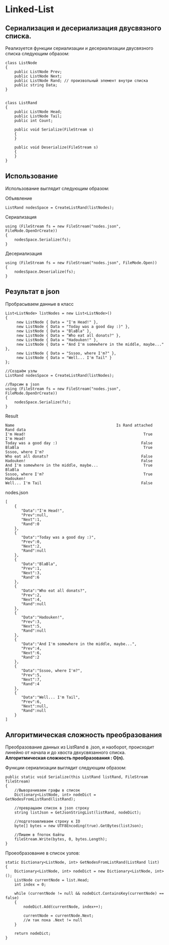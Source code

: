 # Linked-List


## Сериализация и десериализация двусвязного списка.

Реализуется функции сериализации и десериализации двусвязного списка следующим образом:

    class ListNode
    {
        public ListNode Prev;
        public ListNode Next;
        public ListNode Rand; // произвольный элемент внутри списка
        public string Data;
    }


    class ListRand
    {
        public ListNode Head;
        public ListNode Tail;
        public int Count;

        public void Serialize(FileStream s)
        {
        }

        public void Deserialize(FileStream s)
        {
        }
    }
    
## Использование

Использование выглядит следующим образом:
    
Объявление

    ListRand nodesSpace = CreateListRand(listNodes);


Сериализация

    using (FileStream fs = new FileStream("nodes.json", FileMode.OpenOrCreate))
    {
        nodesSpace.Serialize(fs);
    }


Десериализация

    using (FileStream fs = new FileStream("nodes.json", FileMode.Open))
    {
        nodesSpace.Deserialize(fs);
    }
    
## Результат в json

Пробрасываем данные в класс

    List<ListNode> listNodes = new List<ListNode>()
    {
         new ListNode { Data = "I'm Head!" },
         new ListNode { Data = "Today was a good day :)" },
         new ListNode { Data = "BlaBla" },
         new ListNode { Data = "Who eat all donats?" },
         new ListNode { Data = "Hadouken!" },
         new ListNode { Data = "And I'm somewhere in the middle, maybe..." },
         new ListNode { Data = "Sssoo, where I'm?" },
         new ListNode { Data = "Well... I'm Tail" }
    };

    //Создаём узлы
    ListRand nodesSpace = CreateListRand(listNodes);

    //Парсим в json
    using (FileStream fs = new FileStream("nodes.json", FileMode.OpenOrCreate))
    {
        nodesSpace.Serialize(fs);
    }

Result

    Name                                             Is Rand attached       Rand data
    I'm Head!                                                    True       I'm Head!
    Today was a good day :)                                     False
    BlaBla                                                       True       Sssoo, where I'm?
    Who eat all donats?                                         False
    Hadouken!                                                   False
    And I'm somewhere in the middle, maybe...                    True       BlaBla
    Sssoo, where I'm?                                            True       Hadouken!
    Well... I'm Tail                                            False

nodes.json

    [
        {
           "Data":"I'm Head!",
           "Prev":null,
           "Next":1,
           "Rand":0
        },
        {
           "Data":"Today was a good day :)",
           "Prev":0,
           "Next":2,
           "Rand":null
        },
        {
           "Data":"BlaBla",
           "Prev":1,
           "Next":3,
           "Rand":6
        },
        {
           "Data":"Who eat all donats?",
           "Prev":2,
           "Next":4,
           "Rand":null
        },
        {
           "Data":"Hadouken!",
           "Prev":3,
           "Next":5,
           "Rand":null
        },
        {
           "Data":"And I'm somewhere in the middle, maybe...",
           "Prev":4,
           "Next":6,
           "Rand":2
        },
        {
           "Data":"Sssoo, where I'm?",
           "Prev":5,
           "Next":7,
           "Rand":4
        },
        {
           "Data":"Well... I'm Tail",
           "Prev":6,
           "Next":null,
           "Rand":null
        }
    ]

## Алгоритмическая сложность преобразования

Преобразование данных из ListRand в .json, и наоборот, происходит линейно от начала и до хвоста двхусвязанного списка. 
**Алгоритмическая сложность преобразования : O(n).**
       
Функции сериализации выглядит следующим образом:
    
    public static void Serialize(this ListRand listRand, FileStream fileStream)
    {
        //Выворачиваем графы в список
        Dictionary<ListNode, int> nodeDict = GetNodesFromListRand(listRand);

        //превращаем список в json строку
        string listJson = GetJsonStringList(listRand, nodeDict);

        //подготоавливаем строку к IO
        byte[] bytes = new UTF8Encoding(true).GetBytes(listJson);

        //Пишем в fпоток байты
        fileStream.Write(bytes, 0, bytes.Length);
    }

Проеобразование в список узлов:

    static Dictionary<ListNode, int> GetNodesFromListRand(ListRand list)
    {
        Dictionary<ListNode, int> nodeDict = new Dictionary<ListNode, int>();
        ListNode currentNode = list.Head;
        int index = 0;

        while (currentNode != null && nodeDict.ContainsKey(currentNode) == false)
        {
            nodeDict.Add(currentNode, index++);

            currentNode = currentNode.Next;
            //и так пока .Next != null                   
        }

        return nodeDict;
    }
